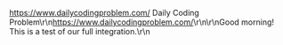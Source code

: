 <https://www.dailycodingproblem.com/> Daily Coding Problem\r\n<https://www.dailycodingproblem.com/>\r\n\r\nGood morning! This is a test of our full integration.\r\n